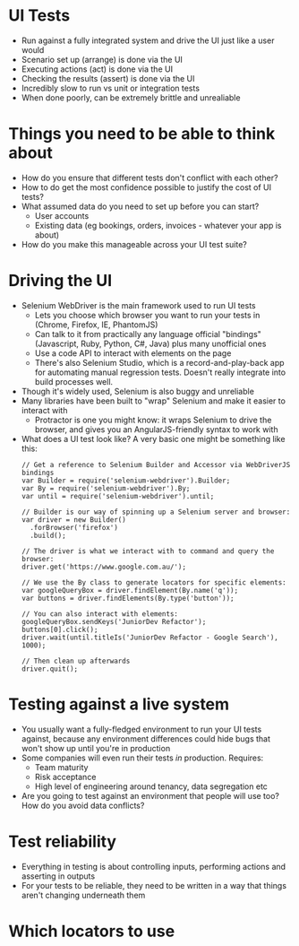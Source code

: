 # UI Tests
- Run against a fully integrated system and drive the UI just like a user would
- Scenario set up (arrange) is done via the UI
- Executing actions (act) is done via the UI
- Checking the results (assert) is  done via the UI
- Incredibly slow to run vs unit or integration tests
- When done poorly, can be extremely brittle and unrealiable

# Things you need to be able to think about
- How do you ensure that different tests don't conflict with each other?
- How to do get the most confidence possible to justify the cost of UI tests?
- What assumed data do you need to set up before you can start?
  - User accounts
  - Existing data (eg bookings, orders, invoices - whatever your app is about)
- How do you make this manageable across your UI test suite?

# Driving the UI
- Selenium WebDriver is the main framework used to run UI tests
  - Lets you choose which browser you want to run your tests in (Chrome, Firefox, IE, PhantomJS)
  - Can talk to it from practically any language official "bindings" (Javascript, Ruby, Python, C#, Java) plus many unofficial ones
  - Use a code API to interact with elements on the page
  - There's also Selenium Studio, which is a record-and-play-back app for automating manual regression tests. Doesn't really integrate into build processes well.
- Though it's widely used, Selenium is also buggy and unreliable
- Many libraries have been built to "wrap" Selenium and make it easier to interact with
  - Protractor is one you might know: it wraps Selenium to drive the browser, and gives you an AngularJS-friendly syntax to work with
- What does a UI test look like? A very basic one might be something like this:
  ```
  // Get a reference to Selenium Builder and Accessor via WebDriverJS bindings
  var Builder = require('selenium-webdriver').Builder;
  var By = require('selenium-webdriver').By;
  var until = require('selenium-webdriver').until;

  // Builder is our way of spinning up a Selenium server and browser:
  var driver = new Builder()
    .forBrowser('firefox')
    .build();

  // The driver is what we interact with to command and query the browser:
  driver.get('https://www.google.com.au/');

  // We use the By class to generate locators for specific elements:
  var googleQueryBox = driver.findElement(By.name('q'));
  var buttons = driver.findElements(By.type('button'));

  // You can also interact with elements:
  googleQueryBox.sendKeys('JuniorDev Refactor');
  buttons[0].click();
  driver.wait(until.titleIs('JuniorDev Refactor - Google Search'), 1000);

  // Then clean up afterwards
  driver.quit();
  ```   

# Testing against a live system
- You usually want a fully-fledged environment to run your UI tests against, because any environment differences could hide bugs that won't show up until you're in production
- Some companies will even run their tests *in* production. Requires:
  - Team maturity
  - Risk acceptance
  - High level of engineering around tenancy, data segregation etc
- Are you going to test against an environment that people will use too? How do you avoid data conflicts? 

# Test reliability
- Everything in testing is about controlling inputs, performing actions and asserting in outputs
- For your tests to be reliable, they need to be written in a way that things aren't changing underneath them

# Which locators to use